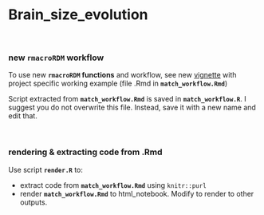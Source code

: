 # Brain_size_evolution

<br>

### new `rmacroRDM` workflow

To use new **`rmacroRDM` functions** and workflow, see new [vignette](https://cdn.rawgit.com/annakrystalli/Brain_size_evolution/master/match_workflow.nb.html) with project specific working example (file .Rmd in **`match_workflow.Rmd`**)  

Script extracted from **`match_workflow.Rmd`** is saved in **`match_workflow.R`**. I suggest you do not overwrite this file. Instead, save it with a new name and edit that.

<br>


### rendering & extracting code from .Rmd

Use script **`render.R`** to:
- extract code from **`match_workflow.Rmd`** using `knitr::purl`
- render **`match_workflow.Rmd`** to html_notebook. Modify to render to other outputs.

